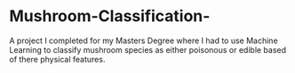 # Mushroom-Classification-

A project I completed for my Masters Degree where I had to use Machine Learning to classify mushroom species as either poisonous or edible based of there physical features.
